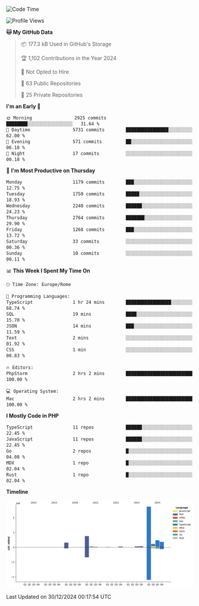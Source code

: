 <!--START_SECTION:waka-->
![Code Time](http://img.shields.io/badge/Code%20Time-5%2C528%20hrs%2026%20mins-blue)

![Profile Views](http://img.shields.io/badge/Profile%20Views-0-blue)

**🐱 My GitHub Data** 

> 📦 177.3 kB Used in GitHub's Storage 
 > 
> 🏆 1,102 Contributions in the Year 2024
 > 
> 🚫 Not Opted to Hire
 > 
> 📜 63 Public Repositories 
 > 
> 🔑 25 Private Repositories 
 > 
**I'm an Early 🐤** 

```text
🌞 Morning                2925 commits        ████████░░░░░░░░░░░░░░░░░   31.64 % 
🌆 Daytime                5731 commits        ████████████████░░░░░░░░░   62.00 % 
🌃 Evening                571 commits         ██░░░░░░░░░░░░░░░░░░░░░░░   06.18 % 
🌙 Night                  17 commits          ░░░░░░░░░░░░░░░░░░░░░░░░░   00.18 % 
```
📅 **I'm Most Productive on Thursday** 

```text
Monday                   1179 commits        ███░░░░░░░░░░░░░░░░░░░░░░   12.75 % 
Tuesday                  1750 commits        █████░░░░░░░░░░░░░░░░░░░░   18.93 % 
Wednesday                2240 commits        ██████░░░░░░░░░░░░░░░░░░░   24.23 % 
Thursday                 2764 commits        ███████░░░░░░░░░░░░░░░░░░   29.90 % 
Friday                   1268 commits        ███░░░░░░░░░░░░░░░░░░░░░░   13.72 % 
Saturday                 33 commits          ░░░░░░░░░░░░░░░░░░░░░░░░░   00.36 % 
Sunday                   10 commits          ░░░░░░░░░░░░░░░░░░░░░░░░░   00.11 % 
```


📊 **This Week I Spent My Time On** 

```text
🕑︎ Time Zone: Europe/Rome

💬 Programming Languages: 
TypeScript               1 hr 24 mins        █████████████████░░░░░░░░   68.74 % 
SQL                      19 mins             ████░░░░░░░░░░░░░░░░░░░░░   15.70 % 
JSON                     14 mins             ███░░░░░░░░░░░░░░░░░░░░░░   11.59 % 
Text                     2 mins              ░░░░░░░░░░░░░░░░░░░░░░░░░   01.92 % 
CSS                      1 min               ░░░░░░░░░░░░░░░░░░░░░░░░░   00.83 % 

🔥 Editors: 
PhpStorm                 2 hrs 2 mins        █████████████████████████   100.00 % 

💻 Operating System: 
Mac                      2 hrs 2 mins        █████████████████████████   100.00 % 
```

**I Mostly Code in PHP** 

```text
TypeScript               11 repos            ██████░░░░░░░░░░░░░░░░░░░   22.45 % 
JavaScript               11 repos            ██████░░░░░░░░░░░░░░░░░░░   22.45 % 
Go                       2 repos             █░░░░░░░░░░░░░░░░░░░░░░░░   04.08 % 
MDX                      1 repo              █░░░░░░░░░░░░░░░░░░░░░░░░   02.04 % 
Rust                     1 repo              █░░░░░░░░░░░░░░░░░░░░░░░░   02.04 % 
```



**Timeline**

![Lines of Code chart](https://raw.githubusercontent.com/frnwtr/frnwtr/main/assets/bar_graph.png)


 Last Updated on 30/12/2024 00:17:54 UTC
<!--END_SECTION:waka-->